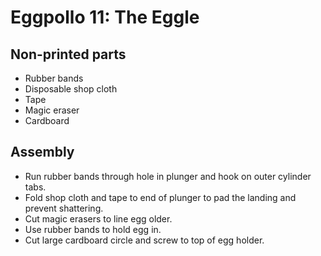 # Eggpollo 11: The Eggle
## Non-printed parts
* Rubber bands
* Disposable shop cloth
* Tape
* Magic eraser
* Cardboard

## Assembly
* Run rubber bands through hole in plunger and hook on outer cylinder tabs.
* Fold shop cloth and tape to end of plunger to pad the landing and prevent shattering.
* Cut magic erasers to line egg older.
* Use rubber bands to hold egg in.
* Cut large cardboard circle and screw to top of egg holder.
